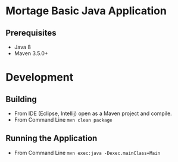 # Mortage Basic Java Application
## Prerequisites
* Java 8
* Maven 3.5.0+

# Development
## Building
* From IDE (Eclipse, Intellij) open as a Maven project and compile.
* From Command Line `mvn clean package`

## Running the Application
* From Command Line `mvn exec:java -Dexec.mainClass=Main`
